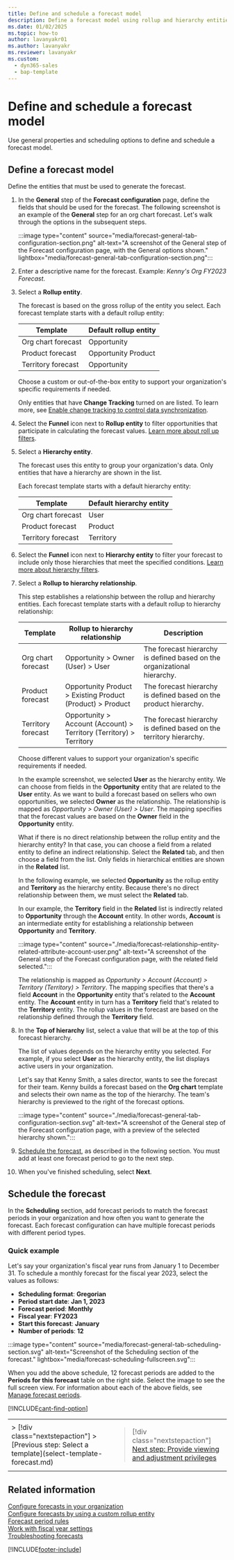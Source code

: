 ```yaml
---
title: Define and schedule a forecast model
description: Define a forecast model using rollup and hierarchy entities and schedule how often to generate the forecast in Dynamics 365 Sales.
ms.date: 01/02/2025
ms.topic: how-to
author: lavanyakr01
ms.author: lavanyakr
ms.reviewer: lavanyakr
ms.custom: 
  - dyn365-sales
  - bap-template
---
```


# Define and schedule a forecast model

Use general properties and scheduling options to define and schedule a forecast model.

## Define a forecast model

Define the entities that must be used to generate the forecast. 

1. In the **General** step of the **Forecast configuration** page, define the fields that should be used for the forecast. The following screenshot is an example of the **General** step for an org chart forecast. Let's walk through the options in the subsequent steps.

    :::image type="content" source="media/forecast-general-tab-configuration-section.png" alt-text="A screenshot of the General step of the Forecast configuration page, with the General options shown." lightbox="media/forecast-general-tab-configuration-section.png":::

1. Enter a descriptive name for the forecast. Example: *Kenny's Org FY2023 Forecast*.

1. Select a **Rollup entity**.

    The forecast is based on the gross rollup of the entity you select. Each forecast template starts with a default rollup entity:

    | Template | Default rollup entity |
    |----------|-----------------------|
    | Org chart forecast | Opportunity |
    | Product forecast | Opportunity Product |
    | Territory forecast | Opportunity |

    Choose a custom or out-of-the-box entity to support your organization's specific requirements if needed.

    Only entities that have **Change Tracking** turned on are listed. To learn more, see [Enable change tracking to control data synchronization](/power-platform/admin/enable-change-tracking-control-data-synchronization).


1. Select the **Funnel** icon next to **Rollup entity** to filter opportunities that participate in calculating the forecast values. [Learn more about roll up filters](add-additional-filters.md#add-additional-filters-on-opportunities-to-calculate-forecast-values).

1. Select a **Hierarchy entity**.

    The forecast uses this entity to group your organization's data. Only entities that have a hierarchy are shown in the list.

    Each forecast template starts with a default hierarchy entity:

    | Template | Default hierarchy entity |
    |----------|--------------------------|
    | Org chart forecast | User |
    | Product forecast | Product |
    | Territory forecast | Territory |

1. Select the **Funnel** icon next to **Hierarchy entity** to filter your forecast to include only those hierarchies that meet the specified conditions. [Learn more about hierarchy filters](add-additional-filters.md#filter-hierarchy-records-in-the-forecast).

1. Select a **Rollup to hierarchy relationship**.

    This step establishes a relationship between the rollup and hierarchy entities. Each forecast template starts with a default rollup to hierarchy relationship:

    | Template | Rollup to hierarchy relationship | Description |
    |----------|----------------------------------|-------------|
    | Org chart forecast | Opportunity > Owner (User) > User | The forecast hierarchy is defined based on the organizational hierarchy. |
    | Product forecast | Opportunity Product > Existing Product (Product) > Product | The forecast hierarchy is defined based on the product hierarchy. |
    | Territory forecast | Opportunity > Account (Account) > Territory (Territory) > Territory | The forecast hierarchy is defined based on the territory hierarchy. |

    Choose different values to support your organization's specific requirements if needed.

    In the example screenshot, we selected **User** as the hierarchy entity. We can choose from fields in the **Opportunity** entity that are related to the **User** entity. As we want to build a forecast based on sellers who own opportunities, we selected **Owner** as the relationship. The relationship is mapped as *Opportunity > Owner (User) > User*. The mapping specifies that the forecast values are based on the **Owner** field in the **Opportunity** entity.
 
    What if there is no direct relationship between the rollup entity and the hierarchy entity? In that case, you can choose a field from a related entity to define an indirect relationship. Select the **Related** tab, and then choose a field from the list. Only fields in hierarchical entities are shown in the **Related** list.

    In the following example, we selected **Opportunity** as the rollup entity and **Territory** as the hierarchy entity. Because there's no direct relationship between them, we must select the **Related** tab.

    In our example, the **Territory** field in the **Related** list is indirectly related to **Opportunity** through the **Account** entity. In other words, **Account** is an intermediate entity for establishing a relationship between **Opportunity** and **Territory**.

    :::image type="content" source="./media/forecast-relationship-entity-related-attribute-account-user.png" alt-text="A screenshot of the General step of the Forecast configuration page, with the related field selected.":::

    The relationship is mapped as *Opportunity > Account (Account) > Territory (Territory) > Territory*. The mapping specifies that there's a field **Account** in the **Opportunity** entity that's related to the **Account** entity. The **Account** entity in turn has a **Territory** field that's related to the **Territory** entity. The rollup values in the forecast are based on the relationship defined through the **Territory** field.

1. In the **Top of hierarchy** list, select a value that will be at the top of this forecast hierarchy.

    The list of values depends on the hierarchy entity you selected. For example, if you select **User** as the hierarchy entity, the list displays active users in your organization.

    Let's say that Kenny Smith, a sales director, wants to see the forecast for their team. Kenny builds a forecast based on the **Org chart** template and selects their own name as the top of the hierarchy. The team's hierarchy is previewed to the right of the forecast options.

    :::image type="content" source="./media/forecast-general-tab-configuration-section.svg" alt-text="A screenshot of the General step of the Forecast configuration page, with a preview of the selected hierarchy shown.":::

1. [Schedule the forecast](#schedule-the-forecast), as described in the following section. You must add at least one forecast period to go to the next step.

1. When you've finished scheduling, select **Next**.

## Schedule the forecast

In the **Scheduling** section, add forecast periods to match the forecast periods in your organization and how often you want to generate the forecast. Each forecast configuration can have multiple forecast periods with different period types.

### Quick example

Let's say your organization's fiscal year runs from January 1 to December 31. To schedule a monthly forecast for the fiscal year 2023, select the values as follows:

- **Scheduling format**: **Gregorian**
- **Period start date**: **Jan 1, 2023**
- **Forecast period**: **Monthly**
- **Fiscal year**: **FY2023**
- **Start this forecast**: **January**
- **Number of periods**: **12**
  
:::image type="content" source="media/forecast-general-tab-scheduling-section.svg" alt-text="Screenshot of the Scheduling section of the forecast." lightbox="media/forecast-scheduling-fullscreen.svg":::

When you add the above schedule, 12 forecast periods are added to the **Periods for this forecast** table on the right side. Select the image to see the full screen view. For information about each of the above fields, see [Manage forecast periods](manage-forecast-periods.md).



[!INCLUDE[cant-find-option](../includes/cant-find-option.md)]

<table>
<tr><td>
> [!div class="nextstepaction"]
> [Previous step: Select a template](select-template-forecast.md)
</td><td>

> [!div class="nextstepaction"]
> [Next step: Provide viewing and adjustment privileges](provide-permissions-forecast.md)
</td></tr>
</table>

## Related information

[Configure forecasts in your organization](configure-forecast.md)  
[Configure forecasts by using a custom rollup entity](configure-forecast-using-custom-rollup-entity.md)  
[Forecast period rules](forecast-periods.md#forecast-period-rules)  
[Work with fiscal year settings](/power-platform/admin/work-fiscal-year-settings)  
[Troubleshooting forecasts](ts-forecasts.md)


[!INCLUDE[footer-include](../includes/footer-banner.md)]
